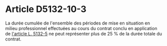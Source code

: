 # Article D5132-10-3

La durée cumulée de l'ensemble des périodes de mise en situation en milieu professionnel effectuées au cours du contrat conclu en application de [l'article L. 5132-5][1] ne peut représenter plus de 25 % de la durée totale du contrat.

 [1]: /affichCodeArticle.do?cidTexte=LEGITEXT000006072050&idArticle=LEGIARTI000006903500&dateTexte=&categorieLien=cid